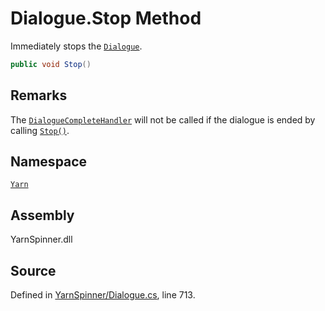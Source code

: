 <!-- This file was generated by a tool. Do not edit this file by hand. -->

# Dialogue.Stop Method

Immediately stops the [`Dialogue`](/api/csharp/yarn/dialogue.md).


```csharp
public void Stop()
```
## Remarks

The [`DialogueCompleteHandler`](/api/csharp/yarn/dialogue.dialoguecompletehandler.md) will not be called if
the dialogue is ended by calling [`Stop()`](/api/csharp/yarn/dialogue.stop.md).




## Namespace
[`Yarn`](/api/csharp/yarn/README.md)

## Assembly
YarnSpinner.dll

## Source
Defined in [YarnSpinner/Dialogue.cs](https://github.com/YarnSpinnerTool/YarnSpinner//blob/develop/YarnSpinner/Dialogue.cs#L713), line 713.
